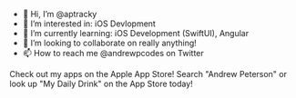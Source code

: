 - 👋 Hi, I’m @aptracky
- 👀 I’m interested in: iOS Devlopment
- 🌱 I’m currently learning: iOS Development (SwiftUI), Angular
- 💞️ I’m looking to collaborate on really anything!
- 📫 How to reach me @andrewpcodes on Twitter

Check out my apps on the Apple App Store! Search "Andrew Peterson" or look up "My Daily Drink" on the App Store today!
